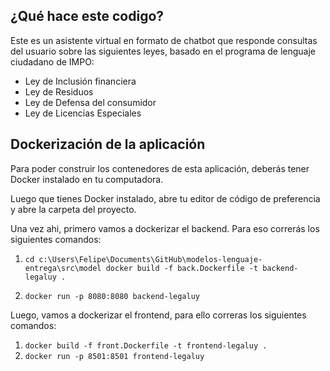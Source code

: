 ## ¿Qué hace este codigo? 

Este es un asistente virtual en formato de chatbot que responde consultas del usuario sobre las siguientes leyes, basado en el programa de lenguaje ciudadano de IMPO: 

* Ley de Inclusión financiera
* Ley de Residuos
* Ley de Defensa del consumidor
* Ley de Licencias Especiales

## Dockerización de la aplicación 

Para poder construir los contenedores de esta aplicación, deberás tener Docker instalado en tu computadora. 

Luego que tienes Docker instalado, abre tu editor de código de preferencia y abre la carpeta del proyecto. 

Una vez ahi, primero vamos a dockerizar el backend. Para eso correrás los siguientes comandos: 

1. `cd c:\Users\Felipe\Documents\GitHub\modelos-lenguaje-entrega\src\model
docker build -f back.Dockerfile -t backend-legaluy .`

2. `docker run -p 8080:8080 backend-legaluy`

Luego, vamos a dockerizar el frontend, para ello correras los siguientes comandos: 

1. `docker build -f front.Dockerfile -t frontend-legaluy .`
2. `docker run -p 8501:8501 frontend-legaluy`
